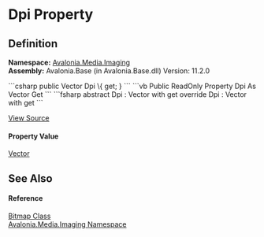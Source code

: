 # Dpi Property




## Definition
**Namespace:** <a href="N_Avalonia_Media_Imaging">Avalonia.Media.Imaging</a>  
**Assembly:** Avalonia.Base (in Avalonia.Base.dll) Version: 11.2.0

<Tabs groupId="api-code-preview">
<TabItem value="csharp" label="C#">
```csharp
public Vector Dpi \{ get; }
```
</TabItem>
<TabItem value="vb" label="VB">
```vb
Public ReadOnly Property Dpi As Vector
	Get
```
</TabItem>
<TabItem value="fsharp" label="F#">
```fsharp
abstract Dpi : Vector with get
override Dpi : Vector with get
```
</TabItem>
</Tabs>



<a href="https://github.com/AvaloniaUI/Avalonia/tree/master/src/Avalonia.Base/Media/Imaging/Bitmap.cs#L135" title="View the source code">View Source</a>



#### Property Value
<a href="T_Avalonia_Vector">Vector</a>

## See Also


#### Reference
<a href="T_Avalonia_Media_Imaging_Bitmap">Bitmap Class</a>  
<a href="N_Avalonia_Media_Imaging">Avalonia.Media.Imaging Namespace</a>  
